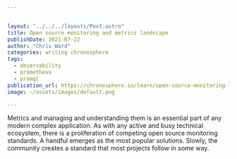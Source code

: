 ```yaml
---


layout: "../../../layouts/Post.astro"
title: Open source monitoring and metrics landscape
publishDate: 2021-07-22
author: "Chris Ward"
categories: writing chronosphere
tags: 
  - observability
  - prometheus
  - promql
publication_url: https://chronosphere.io/learn/open-source-monitoring-landscape/
image: ~/assets/images/default.png

---
```


Metrics and managing and understanding them is an essential part of any modern complex application. As with any active and busy technical ecosystem, there is a proliferation of competing open source monitoring standards. A handful emerges as the most popular solutions. Slowly, the community creates a standard that most projects follow in some way.